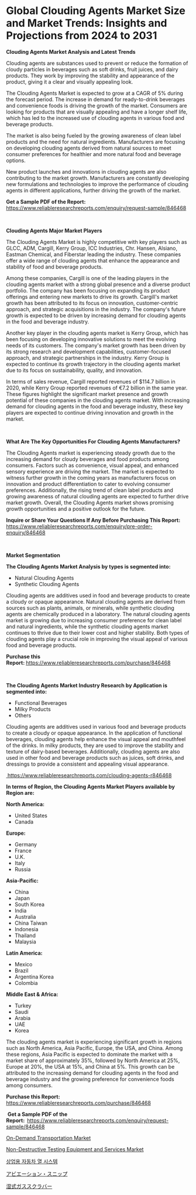 <p><h1>Global Clouding Agents Market Size and Market Trends: Insights and Projections from 2024 to 2031</h1></p><p><strong>Clouding Agents Market Analysis and Latest Trends</strong></p>
<p><p>Clouding agents are substances used to prevent or reduce the formation of cloudy particles in beverages such as soft drinks, fruit juices, and dairy products. They work by improving the stability and appearance of the product, giving it a clear and visually appealing look.</p><p>The Clouding Agents Market is expected to grow at a CAGR of 5% during the forecast period. The increase in demand for ready-to-drink beverages and convenience foods is driving the growth of the market. Consumers are looking for products that are visually appealing and have a longer shelf life, which has led to the increased use of clouding agents in various food and beverage products.</p><p>The market is also being fueled by the growing awareness of clean label products and the need for natural ingredients. Manufacturers are focusing on developing clouding agents derived from natural sources to meet consumer preferences for healthier and more natural food and beverage options.</p><p>New product launches and innovations in clouding agents are also contributing to the market growth. Manufacturers are constantly developing new formulations and technologies to improve the performance of clouding agents in different applications, further driving the growth of the market.</p></p>
<p><strong>Get a Sample PDF of the Report:&nbsp;</strong> <a href="https://www.reliableresearchreports.com/enquiry/request-sample/846468">https://www.reliableresearchreports.com/enquiry/request-sample/846468</a></p>
<p>&nbsp;</p>
<p><strong>Clouding Agents Major Market Players</strong></p>
<p><p>The Clouding Agents Market is highly competitive with key players such as GLCC, ADM, Cargill, Kerry Group, ICC Industries, Chr. Hansen, Alsiano, Eastman Chemical, and Fiberstar leading the industry. These companies offer a wide range of clouding agents that enhance the appearance and stability of food and beverage products.</p><p>Among these companies, Cargill is one of the leading players in the clouding agents market with a strong global presence and a diverse product portfolio. The company has been focusing on expanding its product offerings and entering new markets to drive its growth. Cargill's market growth has been attributed to its focus on innovation, customer-centric approach, and strategic acquisitions in the industry. The company's future growth is expected to be driven by increasing demand for clouding agents in the food and beverage industry.</p><p>Another key player in the clouding agents market is Kerry Group, which has been focusing on developing innovative solutions to meet the evolving needs of its customers. The company's market growth has been driven by its strong research and development capabilities, customer-focused approach, and strategic partnerships in the industry. Kerry Group is expected to continue its growth trajectory in the clouding agents market due to its focus on sustainability, quality, and innovation.</p><p>In terms of sales revenue, Cargill reported revenues of $114.7 billion in 2020, while Kerry Group reported revenues of €7.2 billion in the same year. These figures highlight the significant market presence and growth potential of these companies in the clouding agents market. With increasing demand for clouding agents in the food and beverage industry, these key players are expected to continue driving innovation and growth in the market.</p></p>
<p>&nbsp;</p>
<p><strong>What Are The Key Opportunities For Clouding Agents Manufacturers?</strong></p>
<p><p>The Clouding Agents market is experiencing steady growth due to the increasing demand for cloudy beverages and food products among consumers. Factors such as convenience, visual appeal, and enhanced sensory experience are driving the market. The market is expected to witness further growth in the coming years as manufacturers focus on innovation and product differentiation to cater to evolving consumer preferences. Additionally, the rising trend of clean label products and growing awareness of natural clouding agents are expected to further drive market growth. Overall, the Clouding Agents market shows promising growth opportunities and a positive outlook for the future.</p></p>
<p><strong>Inquire or Share Your Questions If Any Before Purchasing This Report:</strong> <a href="https://www.reliableresearchreports.com/enquiry/pre-order-enquiry/846468">https://www.reliableresearchreports.com/enquiry/pre-order-enquiry/846468</a></p>
<p>&nbsp;</p>
<p><strong>Market Segmentation</strong></p>
<p><strong>The Clouding Agents Market Analysis by types is segmented into:</strong></p>
<p><ul><li>Natural Clouding Agents</li><li>Synthetic Clouding Agents</li></ul></p>
<p><p>Clouding agents are additives used in food and beverage products to create a cloudy or opaque appearance. Natural clouding agents are derived from sources such as plants, animals, or minerals, while synthetic clouding agents are chemically produced in a laboratory. The natural clouding agents market is growing due to increasing consumer preference for clean label and natural ingredients, while the synthetic clouding agents market continues to thrive due to their lower cost and higher stability. Both types of clouding agents play a crucial role in improving the visual appeal of various food and beverage products.</p></p>
<p><strong>Purchase this Report:&nbsp;</strong><a href="https://www.reliableresearchreports.com/purchase/846468">https://www.reliableresearchreports.com/purchase/846468</a></p>
<p>&nbsp;</p>
<p><strong>The Clouding Agents Market Industry Research by Application is segmented into:</strong></p>
<p><ul><li>Functional Beverages</li><li>Milky Products</li><li>Others</li></ul></p>
<p><p>Clouding agents are additives used in various food and beverage products to create a cloudy or opaque appearance. In the application of functional beverages, clouding agents help enhance the visual appeal and mouthfeel of the drinks. In milky products, they are used to improve the stability and texture of dairy-based beverages. Additionally, clouding agents are also used in other food and beverage products such as juices, soft drinks, and dressings to provide a consistent and appealing visual appearance.</p></p>
<p><a href="https://www.reliableresearchreports.com/clouding-agents-r846468">&nbsp;https://www.reliableresearchreports.com/clouding-agents-r846468</a></p>
<p><strong>In terms of Region, the Clouding Agents Market Players available by Region are:</strong></p>
<p>
    <p> <strong> North America: </strong>
        <ul>
            <li>United States</li>
            <li>Canada</li>
        </ul>
        </p> 
    <p> <strong> Europe: </strong>
        <ul>
            <li>Germany</li>
            <li>France</li>
            <li>U.K.</li>
            <li>Italy</li>
            <li>Russia</li>
        </ul>
        </p> 
    <p> <strong> Asia-Pacific: </strong>
        <ul>
            <li>China</li>
            <li>Japan</li>
            <li>South Korea</li>
            <li>India</li>
            <li>Australia</li>
            <li>China Taiwan</li>
            <li>Indonesia</li>
            <li>Thailand</li>
            <li>Malaysia</li>
        </ul>
        </p> 
    <p> <strong> Latin America: </strong>
        <ul>
            <li>Mexico</li>
            <li>Brazil</li>
            <li>Argentina Korea</li>
            <li>Colombia</li>
        </ul>
        </p> 
    <p> <strong> Middle East & Africa: </strong>
        <ul>
            <li>Turkey</li>
            <li>Saudi</li>
            <li>Arabia</li>
            <li>UAE</li>
            <li>Korea</li>
        </ul>
    </p>
    </p>
<p><p>The clouding agents market is experiencing significant growth in regions such as North America, Asia Pacific, Europe, the USA, and China. Among these regions, Asia Pacific is expected to dominate the market with a market share of approximately 35%, followed by North America at 25%, Europe at 20%, the USA at 15%, and China at 5%. This growth can be attributed to the increasing demand for clouding agents in the food and beverage industry and the growing preference for convenience foods among consumers.</p></p>
<p><strong>Purchase this Report: </strong><a href="https://www.reliableresearchreports.com/purchase/846468">https://www.reliableresearchreports.com/purchase/846468</a></p>
<p>&nbsp;<strong>Get a Sample PDF of the Report:&nbsp;&nbsp;</strong><a href="https://www.reliableresearchreports.com/enquiry/request-sample/846468">https://www.reliableresearchreports.com/enquiry/request-sample/846468</a></p>
<p><strong></strong></p>
<p><p><a href="https://github.com/jnzzvtbl92/Market-Research-Report-List-1/blob/main/on-demand-transportation-market.md">On-Demand Transportation Market</a></p><p><a href="https://github.com/Seman3302/Market-Research-Report-List-1/blob/main/non-destructive-testing-equipment-and-services-market.md">Non-Destructive Testing Equipment and Services Market</a></p><p><a href="https://medium.com/@estelwisozk1/%EC%83%81%EC%97%85-%EC%9E%90%EB%8F%99%EC%B0%A8%EC%97%B4-%EC%8B%9C%EC%8A%A4%ED%85%9C-%EC%8B%9C%EC%9E%A5-%EC%A7%80%ED%91%9C-%ED%95%B4%EC%84%9D-%EC%8B%9C%EC%9E%A5-%EC%A0%90%EC%9C%A0%EC%9C%A8-%ED%8A%B8%EB%A0%8C%EB%93%9C-%EB%B0%8F-%EC%84%B1%EC%9E%A5-%ED%8C%A8%ED%84%B4-3e0913091640">상업용 자동차 열 시스템</a></p><p><a href="https://medium.com/@samirmayert28/%E8%88%AA%E7%A9%BA%E7%94%A8%E3%83%8B%E3%83%83%E3%83%91%E3%83%BC%E3%81%AE%E5%B8%82%E5%A0%B4%E5%88%86%E6%9E%90-%E3%81%9D%E3%81%AEcagr-%E5%B8%82%E5%A0%B4%E3%82%BB%E3%82%B0%E3%83%A1%E3%83%B3%E3%83%86%E3%83%BC%E3%82%B7%E3%83%A7%E3%83%B3-%E3%82%B0%E3%83%AD%E3%83%BC%E3%83%90%E3%83%AB%E6%A5%AD%E7%95%8C%E6%A6%82%E8%A6%81-3cd981b67515">アビエーション・スニップ</a></p><p><a href="https://medium.com/@vincemarvin1/%E6%BF%A1%E3%82%8C%E3%82%AC%E3%82%B9%E3%82%B9%E3%82%AF%E3%83%A9%E3%83%90%E3%83%BC%E5%B8%82%E5%A0%B4%E8%A6%8F%E6%A8%A1-%E5%B8%82%E5%A0%B4%E5%B1%95%E6%9C%9B%E3%81%A8%E5%B8%82%E5%A0%B4%E4%BA%88%E6%B8%AC-2024%E5%B9%B4%E3%81%8B%E3%82%892031%E5%B9%B4-ca07060350da">湿式ガススクラバー</a></p></p>